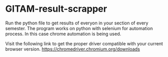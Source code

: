 # GITAM-result-scrapper

Run the python file to get results of everyon in your section of every semester.
The program works on python with selenium for automation process.
In this case chrome automation is being used.

Visit the following link to get the proper driver compatible with your current browser version.
https://chromedriver.chromium.org/downloads

